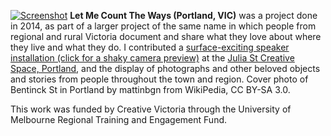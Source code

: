 [![Screenshot](/img/work/proj-7/thumb.jpg)](https://rogeralsop.wixsite.com/counting-the-ways/portland)
**Let Me Count The Ways (Portland, VIC)** was a project done in 2014, as part of a larger project of the same name in which people from  regional and rural Victoria document and share what they love about where they live and what they do. I contributed a [surface-exciting speaker installation (click for a shaky camera preview)](https://rogeralsop.wixsite.com/counting-the-ways/about1) at the [Julia St Creative Space, Portland](http://www.visitportland.com.au/listings/julia-street-creative-space-2/), and the display of photographs and other beloved objects and stories from people throughout the town and region. Cover photo of Bentinck St in Portland by mattinbgn from WikiPedia, CC BY-SA 3.0.

This work was funded by Creative Victoria through the University of Melbourne Regional Training and Engagement Fund.
